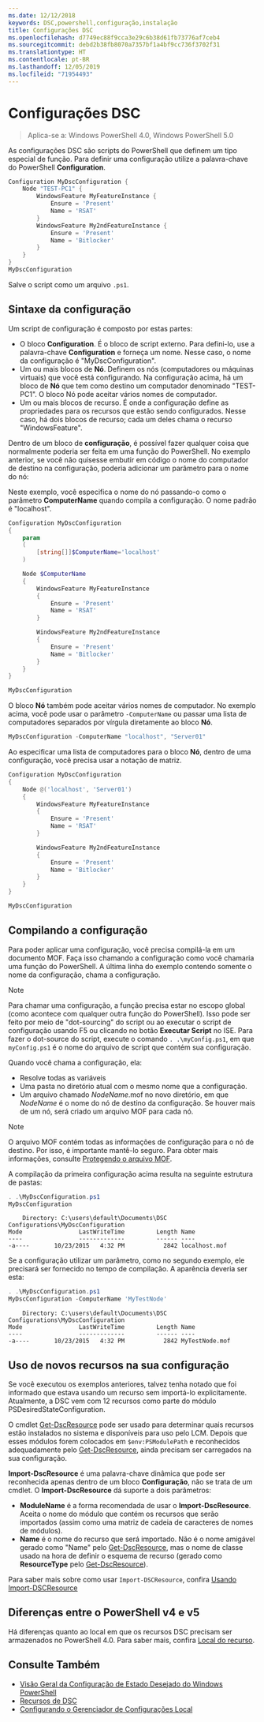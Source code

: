 ```yaml
---
ms.date: 12/12/2018
keywords: DSC,powershell,configuração,instalação
title: Configurações DSC
ms.openlocfilehash: d7749ec88f9cca3e29c6b38d61fb73776af7ceb4
ms.sourcegitcommit: debd2b38fb8070a7357bf1a4bf9cc736f3702f31
ms.translationtype: HT
ms.contentlocale: pt-BR
ms.lasthandoff: 12/05/2019
ms.locfileid: "71954493"
---
```

# <a name="dsc-configurations"></a>Configurações DSC

> Aplica-se a: Windows PowerShell 4.0, Windows PowerShell 5.0

As configurações DSC são scripts do PowerShell que definem um tipo especial de função.
Para definir uma configuração utilize a palavra-chave do PowerShell **Configuration**.

```powershell
Configuration MyDscConfiguration {
    Node "TEST-PC1" {
        WindowsFeature MyFeatureInstance {
            Ensure = 'Present'
            Name = 'RSAT'
        }
        WindowsFeature My2ndFeatureInstance {
            Ensure = 'Present'
            Name = 'Bitlocker'
        }
    }
}
MyDscConfiguration
```

Salve o script como um arquivo `.ps1`.

## <a name="configuration-syntax"></a>Sintaxe da configuração

Um script de configuração é composto por estas partes:

- O bloco **Configuration**. É o bloco de script externo. Para defini-lo, use a palavra-chave **Configuration** e forneça um nome. Nesse caso, o nome da configuração é "MyDscConfiguration".
- Um ou mais blocos de **Nó**. Definem os nós (computadores ou máquinas virtuais) que você está configurando. Na configuração acima, há um bloco de **Nó** que tem como destino um computador denominado "TEST-PC1". O bloco Nó pode aceitar vários nomes de computador.
- Um ou mais blocos de recurso. É onde a configuração define as propriedades para os recursos que estão sendo configurados. Nesse caso, há dois blocos de recurso; cada um deles chama o recurso "WindowsFeature".

Dentro de um bloco de **configuração**, é possível fazer qualquer coisa que normalmente poderia ser feita em uma função do PowerShell. No exemplo anterior, se você não quisesse embutir em código o nome do computador de destino na configuração, poderia adicionar um parâmetro para o nome do nó:

Neste exemplo, você especifica o nome do nó passando-o como o parâmetro **ComputerName** quando compila a configuração. O nome padrão é "localhost".

```powershell
Configuration MyDscConfiguration
{
    param
    (
        [string[]]$ComputerName='localhost'
    )

    Node $ComputerName
    {
        WindowsFeature MyFeatureInstance
        {
            Ensure = 'Present'
            Name = 'RSAT'
        }

        WindowsFeature My2ndFeatureInstance
        {
            Ensure = 'Present'
            Name = 'Bitlocker'
        }
    }
}

MyDscConfiguration
```

O bloco **Nó** também pode aceitar vários nomes de computador. No exemplo acima, você pode usar o parâmetro `-ComputerName` ou passar uma lista de computadores separados por vírgula diretamente ao bloco **Nó**.

```powershell
MyDscConfiguration -ComputerName "localhost", "Server01"
```

Ao especificar uma lista de computadores para o bloco **Nó**, dentro de uma configuração, você precisa usar a notação de matriz.

```powershell
Configuration MyDscConfiguration
{
    Node @('localhost', 'Server01')
    {
        WindowsFeature MyFeatureInstance
        {
            Ensure = 'Present'
            Name = 'RSAT'
        }

        WindowsFeature My2ndFeatureInstance
        {
            Ensure = 'Present'
            Name = 'Bitlocker'
        }
    }
}

MyDscConfiguration
```

## <a name="compiling-the-configuration"></a>Compilando a configuração

Para poder aplicar uma configuração, você precisa compilá-la em um documento MOF.
Faça isso chamando a configuração como você chamaria uma função do PowerShell.
A última linha do exemplo contendo somente o nome da configuração, chama a configuração.

> [!NOTE]
> Para chamar uma configuração, a função precisa estar no escopo global (como acontece com qualquer outra função do PowerShell).
> Isso pode ser feito por meio de "dot-sourcing" do script ou ao executar o script de configuração usando F5 ou clicando no botão **Executar Script** no ISE.
> Para fazer o dot-source do script, execute o comando `. .\myConfig.ps1`, em que `myConfig.ps1` é o nome do arquivo de script que contém sua configuração.

Quando você chama a configuração, ela:

- Resolve todas as variáveis
- Uma pasta no diretório atual com o mesmo nome que a configuração.
- Um arquivo chamado _NodeName_.mof no novo diretório, em que _NodeName_ é o nome do nó de destino da configuração.
  Se houver mais de um nó, será criado um arquivo MOF para cada nó.

> [!NOTE]
> O arquivo MOF contém todas as informações de configuração para o nó de destino. Por isso, é importante mantê-lo seguro.
> Para obter mais informações, consulte [Protegendo o arquivo MOF](../pull-server/secureMOF.md).

A compilação da primeira configuração acima resulta na seguinte estrutura de pastas:

```powershell
. .\MyDscConfiguration.ps1
MyDscConfiguration
```

```
    Directory: C:\users\default\Documents\DSC Configurations\MyDscConfiguration
Mode                LastWriteTime         Length Name
----                -------------         ------ ----
-a----       10/23/2015   4:32 PM           2842 localhost.mof
```

Se a configuração utilizar um parâmetro, como no segundo exemplo, ele precisará ser fornecido no tempo de compilação. A aparência deveria ser esta:

```powershell
. .\MyDscConfiguration.ps1
MyDscConfiguration -ComputerName 'MyTestNode'
```

```
    Directory: C:\users\default\Documents\DSC Configurations\MyDscConfiguration
Mode                LastWriteTime         Length Name
----                -------------         ------ ----
-a----       10/23/2015   4:32 PM           2842 MyTestNode.mof
```

## <a name="using-new-resources-in-your-configuration"></a>Uso de novos recursos na sua configuração

Se você executou os exemplos anteriores, talvez tenha notado que foi informado que estava usando um recurso sem importá-lo explicitamente.
Atualmente, a DSC vem com 12 recursos como parte do módulo PSDesiredStateConfiguration.

O cmdlet [Get-DscResource](/powershell/module/PSDesiredStateConfiguration/Get-DscResource) pode ser usado para determinar quais recursos estão instalados no sistema e disponíveis para uso pelo LCM.
Depois que esses módulos forem colocados em `$env:PSModulePath` e reconhecidos adequadamente pelo [Get-DscResource](/powershell/module/PSDesiredStateConfiguration/Get-DscResource), ainda precisam ser carregados na sua configuração.

**Import-DscResource** é uma palavra-chave dinâmica que pode ser reconhecida apenas dentro de um bloco **Configuração**, não se trata de um cmdlet.
O **Import-DscResource** dá suporte a dois parâmetros:

- **ModuleName** é a forma recomendada de usar o **Import-DscResource**. Aceita o nome do módulo que contém os recursos que serão importados (assim como uma matriz de cadeia de caracteres de nomes de módulos).
- **Name** é o nome do recurso que será importado. Não é o nome amigável gerado como "Name" pelo [Get-DscResource](/powershell/module/PSDesiredStateConfiguration/Get-DscResource), mas o nome de classe usado na hora de definir o esquema de recurso (gerado como **ResourceType** pelo [Get-DscResource](/powershell/module/PSDesiredStateConfiguration/Get-DscResource)).

Para saber mais sobre como usar `Import-DSCResource`, confira [Usando Import-DSCResource](import-dscresource.md)

## <a name="powershell-v4-and-v5-differences"></a>Diferenças entre o PowerShell v4 e v5

Há diferenças quanto ao local em que os recursos DSC precisam ser armazenados no PowerShell 4.0. Para saber mais, confira [Local do recurso](import-dscresource.md#resource-location).

## <a name="see-also"></a>Consulte Também

- [Visão Geral da Configuração de Estado Desejado do Windows PowerShell](../overview/overview.md)
- [Recursos de DSC](../resources/resources.md)
- [Configurando o Gerenciador de Configurações Local](../managing-nodes/metaConfig.md)
